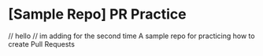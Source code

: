 # [Sample Repo] PR Practice
// hello
// im adding for the second time
A sample repo for practicing how to create Pull Requests
